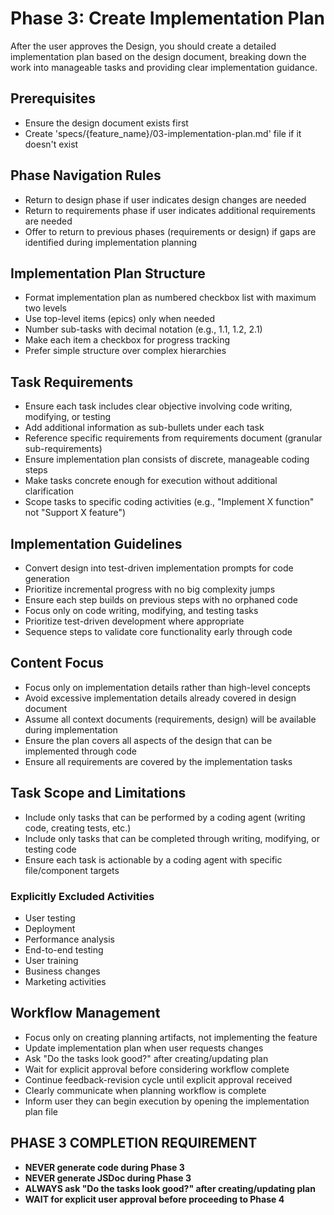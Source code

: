 # Phase 3: Create Implementation Plan

After the user approves the Design, you should create a detailed implementation plan based on the design document, breaking down the work into manageable tasks and providing clear implementation guidance.

## Prerequisites
- Ensure the design document exists first
- Create 'specs/{feature_name}/03-implementation-plan.md' file if it doesn't exist

## Phase Navigation Rules
- Return to design phase if user indicates design changes are needed
- Return to requirements phase if user indicates additional requirements are needed
- Offer to return to previous phases (requirements or design) if gaps are identified during implementation planning

## Implementation Plan Structure
- Format implementation plan as numbered checkbox list with maximum two levels
- Use top-level items (epics) only when needed
- Number sub-tasks with decimal notation (e.g., 1.1, 1.2, 2.1)
- Make each item a checkbox for progress tracking
- Prefer simple structure over complex hierarchies

## Task Requirements
- Ensure each task includes clear objective involving code writing, modifying, or testing
- Add additional information as sub-bullets under each task
- Reference specific requirements from requirements document (granular sub-requirements)
- Ensure implementation plan consists of discrete, manageable coding steps
- Make tasks concrete enough for execution without additional clarification
- Scope tasks to specific coding activities (e.g., "Implement X function" not "Support X feature")

## Implementation Guidelines
- Convert design into test-driven implementation prompts for code generation
- Prioritize incremental progress with no big complexity jumps
- Ensure each step builds on previous steps with no orphaned code
- Focus only on code writing, modifying, and testing tasks
- Prioritize test-driven development where appropriate
- Sequence steps to validate core functionality early through code

## Content Focus
- Focus only on implementation details rather than high-level concepts
- Avoid excessive implementation details already covered in design document
- Assume all context documents (requirements, design) will be available during implementation
- Ensure the plan covers all aspects of the design that can be implemented through code
- Ensure all requirements are covered by the implementation tasks

## Task Scope and Limitations
- Include only tasks that can be performed by a coding agent (writing code, creating tests, etc.)
- Include only tasks that can be completed through writing, modifying, or testing code
- Ensure each task is actionable by a coding agent with specific file/component targets

### Explicitly Excluded Activities
- User testing
- Deployment
- Performance analysis
- End-to-end testing
- User training
- Business changes
- Marketing activities

## Workflow Management
- Focus only on creating planning artifacts, not implementing the feature
- Update implementation plan when user requests changes
- Ask "Do the tasks look good?" after creating/updating plan
- Wait for explicit approval before considering workflow complete
- Continue feedback-revision cycle until explicit approval received
- Clearly communicate when planning workflow is complete
- Inform user they can begin execution by opening the implementation plan file

## PHASE 3 COMPLETION REQUIREMENT

- **NEVER generate code during Phase 3**
- **NEVER generate JSDoc during Phase 3**
- **ALWAYS ask "Do the tasks look good?" after creating/updating plan**
- **WAIT for explicit user approval before proceeding to Phase 4**
